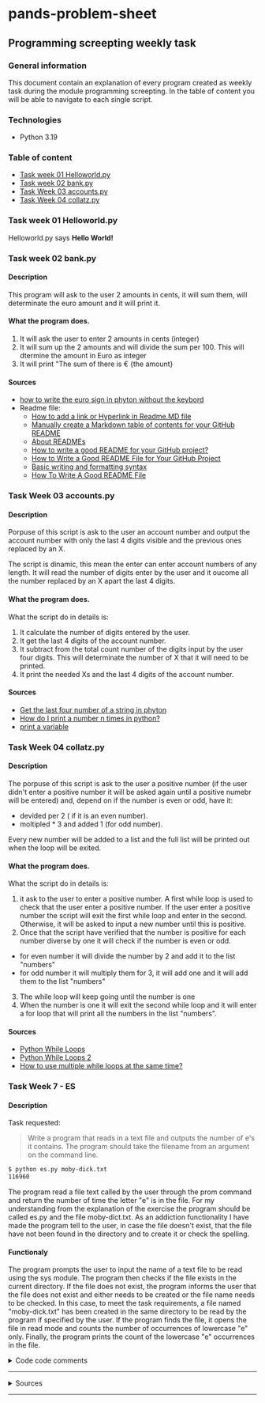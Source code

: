 # pands-problem-sheet

## Programming screepting weekly task

### General information

This document contain an explanation of every program created as weekly task during the module programming screepting. In the table of content you will be able to navigate to each single script.

### Technologies
- Python 3.19

### Table of content
* [Task week 01 Helloworld.py](https://github.com/Cecilia8989/pands-problem-sheet/edit/main/README.md#task-week-01-helloworld.py)
* [Task week 02 bank.py](https://github.com/Cecilia8989/pands-problem-sheet/edit/main/README.md#task-week-02-bank.py)
* [Task Week 03 accounts.py](https://github.com/Cecilia8989/pands-problem-sheet#task-week-03-accountspy)
* [Task Week 04 collatz.py](https://github.com/Cecilia8989/pands-problem-sheet/edit/main/README.md#task-week-04-collatzpy)

### Task week 01 Helloworld.py
Helloworld.py says **Hello World!**

### Task week 02 bank.py

#### Description
This program will ask to the user 2 amounts in cents, it will sum them, will determinate the euro amount and it will print it.

#### What the program does.

1. It will ask the user to enter 2 amounts in cents (integer)
2. It will sum up the 2 amounts and will divide the sum per 100. This will dtermine the amount in Euro as integer
3. It will print "The sum of there is € {the amount}

#### Sources
- [how to write the euro sign in phyton without the keybord](https://stackoverflow.com/questions/39935857/how-can-i-print-a-euro-%E2%82%AC-symbol-in-python#:~:text=Euro%20is%20encoded%20as%2080h%20%280x80%29%20in%20the,as%20others%20said%2C%20using%20the%20correct%20encoding%20%28utf-8%29%3A)
- Readme file:
  - [How to add a link or Hyperlink in Readme.MD file](https://devcracker.medium.com/how-to-add-a-link-or-hyperlink-in-readme-md-file-68752bb6499e)
  - [Manually create a Markdown table of contents for your GitHub README](https://www.setcorrect.com/portfolio/work11/)
  - [About READMEs](https://docs.github.com/en/repositories/managing-your-repositorys-settings-and-features/customizing-your-repository/about-readmes)
  - [How to write a good README for your GitHub project?](https://bulldogjob.com/readme/how-to-write-a-good-readme-for-your-github-project)
  - [How to Write a Good README File for Your GitHub Project](https://www.freecodecamp.org/news/how-to-write-a-good-readme-file/)
  - [Basic writing and formatting syntax](https://docs.github.com/en/get-started/writing-on-github/getting-started-with-writing-and-formatting-on-github/basic-writing-and-formatting-syntax)
  - [How To Write A Good README File](https://dev.to/merlos/how-to-write-a-good-readme-bog)

### Task Week 03 accounts.py

#### Description

Porpuse of this script is ask to the user an account number and output the account number with only the last 4 digits visible and the previous ones replaced by an X.

The script is dinamic, this mean the enter can enter account numbers of any length. It will read the number of digits enter by the user and it oucome all the number replaced by an X apart the last 4 digits.

#### What the program does.

What the script do in details is:
1. It calculate the number of digits entered by the user.
2. It get the last 4 digits of the account number.
3. It subtract from the total count number of the digits input by the user four digits. This will determinate the number of X that it will need to be printed.
4. It print the needed Xs and the last 4 digits of the account number.

#### Sources
- [Get the last four number of a string in phyton ](https://reactgo.com/python-get-last-four-characters/#:~:text=To%20access%20the%20last%204%20characters%20of%20a,position%20of%20a%20string.%20Here%20is%20an%20example%3A)
- [How do I print a number n times in python?](https://stackoverflow.com/questions/56091904/how-do-i-print-a-number-n-times-in-python)
- [print a variable](https://pytutorial.com/python-variable-in-string/)

### Task Week 04 collatz.py

#### Description
The porpuse of this script is ask to the user a positive number (if the user didn't enter a positive number it will be asked again until a positive numebr will be entered) and, depend on if the number is even or odd, have it:
 - devided per 2 ( if it is an even number).
 - moltipled * 3 and added 1 (for odd number).

Every new number will be added to a list and the full list will be printed out when the loop will be exited.

#### What the program does.
What the script do in details is:
1. it ask to the user to enter a positive number. A first while loop is used to check that the user enter a positive number. If the user enter a positive number the script will exit the first while loop and enter in the second. Otherwise, it will be asked to input a new number until this is positive.
2. Once that the script have verified that the number is positive for each number diverse by one it will check if the number is even or odd.
 - for even number it will divide the number by 2 and add it to the list "numbers"
 - for odd number it will multiply them for 3, it will add one and it will add them to the list "numbers"
3. The while loop will keep going until the number is one
4. When the number is one it will exit the second while loop and it will enter a for loop that will print all the numbers in the list "numbers".

#### Sources
- [Python While Loops](https://www.w3schools.com/python/python_while_loops.asp)
- [Python While Loops 2](https://www.programiz.com/python-programming/while-loop)
- [How to use multiple while loops at the same time?](https://stackoverflow.com/questions/43356309/how-to-use-multiple-while-loops-at-the-same-time)

### Task Week 7 - ES

#### Description 

Task requested:

>Write a program that reads in a text file and outputs the number of e's it contains. 
>The program should take the filename from an argument on the command line. 

```sh
$ python es.py moby-dick.txt
116960
```
The program read a file text called by the user through the prom command and return the number of time the letter "e" is in the file.
For my understanding from the explanation of the exercise the program should be called es.py and the file moby-dict.txt.
As an addiction functionality I have made the program tell to the user, in case the file doesn't exist, that the file have not been found in the directory and to create it or check the spelling.

#### Functionaly

The program prompts the user to input the name of a text file to be read using the sys module. The program then checks if the file exists in the current directory. If the file does not exist, the program informs the user that the file does not exist and either needs to be created or the file name needs to be checked. In this case, to meet the task requirements, a file named "moby-dick.txt" has been created in the same directory to be read by the program if specified by the user. If the program finds the file, it opens the file in read mode and counts the number of occurrences of lowercase "e" only. Finally, the program prints the count of the lowercase "e" occurrences in the file.

<details>
           <summary>Code code comments</summary>
           <p>

import modules needed for the script:
 - import sys in order to facilitate the command line arguments 
 - import os for checking if the file exist

```python
import sys 
import os 
```
Get the filename from the user through a command line argument 

```python
filename = sys.argv[1] 
```
Establish the variable "letter" as the letter that will be counted.
````python
letter = "e"
````
Funciont that:
   1. open the file in read mode 
   2. read file contents into variable
   3. count the occurence in the the file of the variable letter
   4. return this count 

````python
def count_letter(filename, letter):
    with open(filename, "r") as f:
        counter = f.read()
        count = counter.count(letter)
    return (count)
````
Main program:
  1. Check if the file exist with os.path.exist and if not exist inform the user 
  2. if the file exist execute the above function in order to count the number of tyme variable "letters" is in the text file

````python
if not os.path.exists(filename):
    print(filename, "does not exist, create it or check your spelling ")
else:
    print(count_letter(filename, letter))           
            
````
</p>
</details>

- - - -
<details>
           <summary>Sources</summary>
           <p>

-	Stackoverflow

    [Phyton command line arguments file name ](https://stackoverflow.com/questions/33766029/python-command-line-arguments-file-name)

    [How to write a function that takes in the name of a file as the argument in phyton  ](https://stackoverflow.com/questions/63066948/how-to-write-a-function-that-takes-in-the-name-of-a-file-as-the-argument-in-pyth)

    [I want to read in a file from the command line in python](https://stackoverflow.com/questions/7439145/i-want-to-read-in-a-file-from-the-command-line-in-python)

- youtube 

    [Python 3 Programming Tutorial - Sys Module](https://www.youtube.com/watch?v=rLG7Tz6db0w)

    [Command line arguments](https://www.youtube.com/watch?v=PZN7vVxeh9M)

- Real phyton - [Python Command-Line Arguments](https://realpython.com/python-command-line-arguments/)

- Tutorialspoint - [Python - Command Line Arguments](https://www.tutorialspoint.com/python/python_command_line_arguments.ht)

- Geeksforgeeks - [Count the number of times a letter appears in a text file in Python](https://www.geeksforgeeks.org/count-the-number-of-times-a-letter-appears-in-a-text-file-in-python/)

</p>
</details>

- - - -
